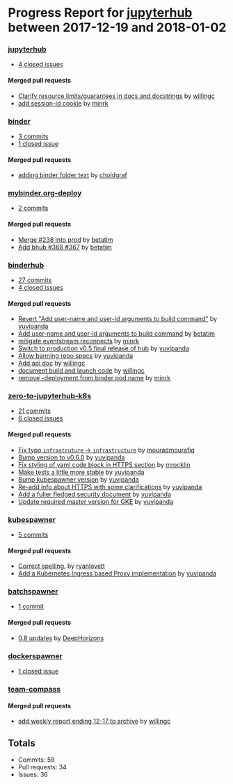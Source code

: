 # Progress Report for [jupyterhub](https://github.com/jupyterhub) between 2017-12-19 and 2018-01-02

### [jupyterhub](https://github.com/jupyterhub/jupyterhub)
-  [4 closed issues](https://github.com/jupyterhub/jupyterhub/issues?utf8=%E2%9C%93&q=is%3Aissue%20closed%3A2017-12-19..2018-01-02)

#### Merged pull requests
- [Clarify resource limits/guarantees in docs and docstrings](https://github.com/jupyterhub/jupyterhub/pull/1588) by [willingc](https://github.com/willingc)
- [add session-id cookie](https://github.com/jupyterhub/jupyterhub/pull/1577) by [minrk](https://github.com/minrk)

### [binder](https://github.com/jupyterhub/binder)
-  [3 commits](https://github.com/jupyterhub/binder/compare/master@%7B1513670400%7D...master@%7B1514880000%7D)
-  [1 closed issue](https://github.com/jupyterhub/binder/issues?utf8=%E2%9C%93&q=is%3Aissue%20closed%3A2017-12-19..2018-01-02)

#### Merged pull requests
- [adding binder folder text](https://github.com/jupyterhub/binder/pull/56) by [choldgraf](https://github.com/choldgraf)

### [mybinder.org-deploy](https://github.com/jupyterhub/mybinder.org-deploy)
-  [2 commits](https://github.com/jupyterhub/mybinder.org-deploy/compare/master@%7B1513670400%7D...master@%7B1514880000%7D)

#### Merged pull requests
- [Merge #238 into prod](https://github.com/jupyterhub/mybinder.org-deploy/pull/239) by [betatim](https://github.com/betatim)
- [Add bhub #368 #367](https://github.com/jupyterhub/mybinder.org-deploy/pull/238) by [betatim](https://github.com/betatim)

### [binderhub](https://github.com/jupyterhub/binderhub)
-  [27 commits](https://github.com/jupyterhub/binderhub/compare/master@%7B1513670400%7D...master@%7B1514880000%7D)
-  [4 closed issues](https://github.com/jupyterhub/binderhub/issues?utf8=%E2%9C%93&q=is%3Aissue%20closed%3A2017-12-19..2018-01-02)

#### Merged pull requests
- [Revert "Add user-name and user-id arguments to build command"](https://github.com/jupyterhub/binderhub/pull/380) by [yuvipanda](https://github.com/yuvipanda)
- [Add user-name and user-id arguments to build command](https://github.com/jupyterhub/binderhub/pull/378) by [betatim](https://github.com/betatim)
- [mitigate eventstream reconnects](https://github.com/jupyterhub/binderhub/pull/369) by [minrk](https://github.com/minrk)
- [Switch to production v0.5  final release of hub](https://github.com/jupyterhub/binderhub/pull/368) by [yuvipanda](https://github.com/yuvipanda)
- [Allow banning repo specs](https://github.com/jupyterhub/binderhub/pull/367) by [yuvipanda](https://github.com/yuvipanda)
- [Add api doc](https://github.com/jupyterhub/binderhub/pull/366) by [willingc](https://github.com/willingc)
- [document build and launch code](https://github.com/jupyterhub/binderhub/pull/365) by [willingc](https://github.com/willingc)
- [remove -deployment from binder pod name](https://github.com/jupyterhub/binderhub/pull/363) by [minrk](https://github.com/minrk)

### [zero-to-jupyterhub-k8s](https://github.com/jupyterhub/zero-to-jupyterhub-k8s)
-  [21 commits](https://github.com/jupyterhub/zero-to-jupyterhub-k8s/compare/master@%7B1513670400%7D...master@%7B1514880000%7D)
-  [6 closed issues](https://github.com/jupyterhub/zero-to-jupyterhub-k8s/issues?utf8=%E2%9C%93&q=is%3Aissue%20closed%3A2017-12-19..2018-01-02)

#### Merged pull requests
- [Fix typo `infrastruture` -> `infrastructure`](https://github.com/jupyterhub/zero-to-jupyterhub-k8s/pull/371) by [mouradmourafiq](https://github.com/mouradmourafiq)
- [Bump version to v0.6.0](https://github.com/jupyterhub/zero-to-jupyterhub-k8s/pull/370) by [yuvipanda](https://github.com/yuvipanda)
- [Fix styling of yaml code block in HTTPS section](https://github.com/jupyterhub/zero-to-jupyterhub-k8s/pull/368) by [mrocklin](https://github.com/mrocklin)
- [Make tests a little more stable](https://github.com/jupyterhub/zero-to-jupyterhub-k8s/pull/367) by [yuvipanda](https://github.com/yuvipanda)
- [Bump kubespawner version](https://github.com/jupyterhub/zero-to-jupyterhub-k8s/pull/365) by [yuvipanda](https://github.com/yuvipanda)
- [Re-add info about HTTPS with some clarifications](https://github.com/jupyterhub/zero-to-jupyterhub-k8s/pull/363) by [yuvipanda](https://github.com/yuvipanda)
- [Add a fuller fledged security document](https://github.com/jupyterhub/zero-to-jupyterhub-k8s/pull/362) by [yuvipanda](https://github.com/yuvipanda)
- [Update required master version for GKE](https://github.com/jupyterhub/zero-to-jupyterhub-k8s/pull/361) by [yuvipanda](https://github.com/yuvipanda)

### [kubespawner](https://github.com/jupyterhub/kubespawner)
-  [5 commits](https://github.com/jupyterhub/kubespawner/compare/master@%7B1513670400%7D...master@%7B1514880000%7D)

#### Merged pull requests
- [Correct spelling.](https://github.com/jupyterhub/kubespawner/pull/113) by [ryanlovett](https://github.com/ryanlovett)
- [Add a Kubernetes Ingress based Proxy implementation](https://github.com/jupyterhub/kubespawner/pull/64) by [yuvipanda](https://github.com/yuvipanda)

### [batchspawner](https://github.com/jupyterhub/batchspawner)
-  [1 commit](https://github.com/jupyterhub/batchspawner/compare/master@%7B1513670400%7D...master@%7B1514880000%7D)

#### Merged pull requests
- [0.8 updates](https://github.com/jupyterhub/batchspawner/pull/55) by [DeepHorizons](https://github.com/DeepHorizons)

### [dockerspawner](https://github.com/jupyterhub/dockerspawner)
-  [1 closed issue](https://github.com/jupyterhub/dockerspawner/issues?utf8=%E2%9C%93&q=is%3Aissue%20closed%3A2017-12-19..2018-01-02)

### [team-compass](https://github.com/jupyterhub/team-compass)

#### Merged pull requests
- [add weekly report ending 12-17 to archive](https://github.com/jupyterhub/team-compass/pull/11) by [willingc](https://github.com/willingc)

## Totals
- Commits: 59
- Pull requests: 34
- Issues: 36
